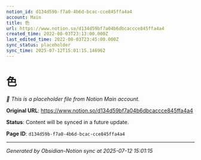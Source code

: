 ```yaml
---
notion_id: d134d59b-f7a0-4b6d-bcac-cce845ffa4a4
account: Main
title: 色
url: https://www.notion.so/d134d59bf7a04b6dbcaccce845ffa4a4
created_time: 2022-08-03T23:13:00.000Z
last_edited_time: 2022-08-03T23:45:00.000Z
sync_status: placeholder
sync_time: 2025-07-12T15:01:15.146962
---
```


# 色

*🔄 This is a placeholder file from Notion Main account.*

**Original URL**: https://www.notion.so/d134d59bf7a04b6dbcaccce845ffa4a4

**Status**: Content will be synced in a future update.

**Page ID**: `d134d59b-f7a0-4b6d-bcac-cce845ffa4a4`

---

*Generated by Obsidian-Notion sync at 2025-07-12 15:01:15*
